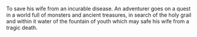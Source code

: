 To save his wife from an incurable disease. 
An adventurer goes on a quest in a world full of monsters 
and ancient treasures, in search of the holy grail and within it water of the fountain of youth 
which may safe his wife from a tragic death.
 